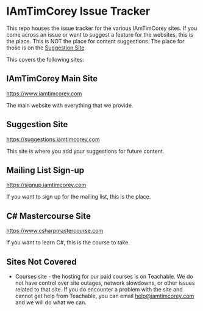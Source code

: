 # IAmTimCorey Issue Tracker
This repo houses the issue tracker for the various IAmTimCorey sites. If you come across an issue or want to suggest a feature for the websites, this is the place. This is NOT the place for content suggestions. The 
place for those is on the [Suggestion Site](https://suggestions.iamtimcorey.com).

This covers the following sites:

## IAmTimCorey Main Site
https://www.iamtimcorey.com

The main website with everything that we provide.
 
## Suggestion Site
https://suggestions.iamtimcorey.com

This site is where you add your suggestions for future content.

## Mailing List Sign-up
https://signup.iamtimcorey.com

If you want to sign up for the mailing list, this is the place.

## C# Mastercourse Site
https://www.csharpmastercourse.com

If you want to learn C#, this is the course to take.

## Sites Not Covered
 * Courses site - the hosting for our paid courses is on Teachable. We do not have control over site outages, network slowdowns, or other issues related to that site. If you do encounter a problem with the site and cannot get help from Teachable, you can email help@iamtimcorey.com and we will do what we can.
